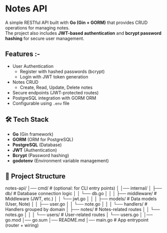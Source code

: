 # Notes API

A simple RESTful API built with **Go (Gin + GORM)** that provides CRUD operations for managing notes.  
The project also includes **JWT-based authentication** and **bcrypt password hashing** for secure user management.

## Features :-
- User Authentication
  - Register with hashed passwords (bcrypt)
  - Login with JWT token generation
- Notes CRUD
  - Create, Read, Update, Delete notes
- Secure endpoints (JWT-protected routes)
- PostgreSQL integration with GORM ORM
- Configurable using `.env` file

## 🛠️ Tech Stack
- **Go** (Gin framework)
- **GORM** (ORM for PostgreSQL)
- **PostgreSQL** (Database)
- **JWT** (Authentication)
- **Bcrypt** (Password hashing)
- **godotenv** (Environment variable management)

## 📂 Project Structure

notes-api/
│── cmd/ # (optional: for CLI entry points)
│
│── internal/
│ ├── db/ # Database connection logic
│ │ └── db.go
│ │
│ ├── middleware/ # Middleware (JWT, etc.)
│ │ └── jwt.go
│ │
│ ├── models/ # Data models (User, Note)
│ │ ├── user.go
│ │ └── note.go
│ │
│ └── handlers/ # Handlers grouped by domain
│ ├── notes/ # Notes-related routes
│ │ └── notes.go
│ │
│ └── users/ # User-related routes
│ └── users.go
│
│── go.mod
│── go.sum
│── README.md
│── main.go # App entrypoint (router + wiring)